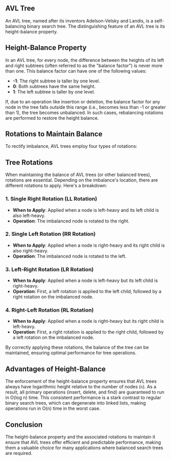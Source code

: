 ## AVL Tree

An AVL tree, named after its inventors Adelson-Velsky and Landis, is a self-balancing binary search tree. The distinguishing feature of an AVL tree is its height-balance property.

## Height-Balance Property

In an AVL tree, for every node, the difference between the heights of its left and right subtrees (often referred to as the "balance factor") is never more than one. This balance factor can have one of the following values:

- **-1**: The right subtree is taller by one level.
- **0**: Both subtrees have the same height.
- **1**: The left subtree is taller by one level.

If, due to an operation like insertion or deletion, the balance factor for any node in the tree falls outside this range (i.e., becomes less than -1 or greater than 1), the tree becomes unbalanced. In such cases, rebalancing rotations are performed to restore the height balance.

## Rotations to Maintain Balance

To rectify imbalance, AVL trees employ four types of rotations:

## Tree Rotations

When maintaining the balance of AVL trees (or other balanced trees), rotations are essential. Depending on the imbalance's location, there are different rotations to apply. Here's a breakdown:

### 1. Single Right Rotation (LL Rotation)
- **When to Apply**: Applied when a node is left-heavy and its left child is also left-heavy.
- **Operation**: The imbalanced node is rotated to the right.

### 2. Single Left Rotation (RR Rotation)
- **When to Apply**: Applied when a node is right-heavy and its right child is also right-heavy.
- **Operation**: The imbalanced node is rotated to the left.

### 3. Left-Right Rotation (LR Rotation)
- **When to Apply**: Applied when a node is left-heavy but its left child is right-heavy.
- **Operation**: First, a left rotation is applied to the left child, followed by a right rotation on the imbalanced node.

### 4. Right-Left Rotation (RL Rotation)
- **When to Apply**: Applied when a node is right-heavy but its right child is left-heavy.
- **Operation**: First, a right rotation is applied to the right child, followed by a left rotation on the imbalanced node.

By correctly applying these rotations, the balance of the tree can be maintained, ensuring optimal performance for tree operations.

## Advantages of Height-Balance

The enforcement of the height-balance property ensures that AVL trees always have logarithmic height relative to the number of nodes (`n`). As a result, all primary operations (insert, delete, and find) are guaranteed to run in O(log n) time. This consistent performance is a stark contrast to regular binary search trees, which can degenerate into linked lists, making operations run in O(n) time in the worst case.

## Conclusion

The height-balance property and the associated rotations to maintain it ensure that AVL trees offer efficient and predictable performance, making them a valuable choice for many applications where balanced search trees are required.
